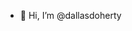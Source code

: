 - 👋 Hi, I’m @dallasdoherty 

<!---
dallasdoherty/dallasdoherty is a ✨ special ✨ repository because its `README.md` (this file) appears on your GitHub profile.
You can click the Preview link to take a look at your changes.
--->
